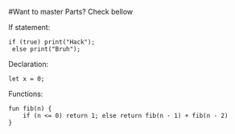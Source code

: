 #Want to master Parts? Check bellow

If statement:

```
if (true) print("Hack");
 else print("Bruh");
```

Declaration:

```
let x = 0;
```

Functions:
```
fun fib(n) {
    if (n <= 0) return 1; else return fib(n - 1) + fib(n - 2) 
}
```